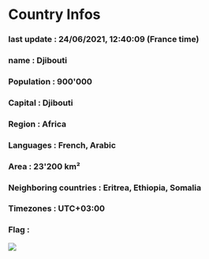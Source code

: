 # Country  Infos
### last update : 24/06/2021, 12:40:09 (France time)

### name : Djibouti
### Population : 900'000
### Capital : Djibouti
### Region : Africa
### Languages : French, Arabic
### Area : 23'200 km²
### Neighboring countries : Eritrea, Ethiopia, Somalia
### Timezones : UTC+03:00

### Flag :
![](https://restcountries.eu/data/dji.svg)